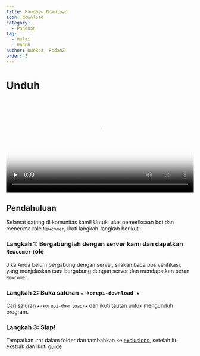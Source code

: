 ```yaml
---
title: Panduan Download
icon: download
category:
  - Panduan
tag:
  - Mulai
  - Unduh
author: QweRez, RodanZ
order: 3
---
```


# Unduh

<video controls preload="none" width="100%" poster="https://nextcloud.atruicardona.xyz/s/HFYfj2E25cFYnYC/preview"><source src="https://nextcloud.atruicardona.xyz/s/HFYfj2E25cFYnYC/download" type="video/mp4"></video>

## Pendahuluan

Selamat datang di komunitas kami! Untuk lulus pemeriksaan bot dan menerima role `Newcomer`, ikuti langkah-langkah berikut.

### Langkah 1: Bergabunglah dengan server kami dan dapatkan `Newcomer` role

Jika Anda belum bergabung dengan server, silakan baca pos verifikasi, yang menjelaskan cara bergabung dengan server dan mendapatkan peran `Newcomer`.

### Langkah 2: Buka saluran `★⋅korepi-download⋅★`

Cari saluran `★⋅korepi-download⋅★` dan ikuti tautan untuk mengunduh program.

### Langkah 3: Siap!

Tempatkan .rar dalam folder dan tambahkan ke [exclusions](../guide/virus.md), setelah itu ekstrak dan ikuti [guide](../guide/getkey.md)

